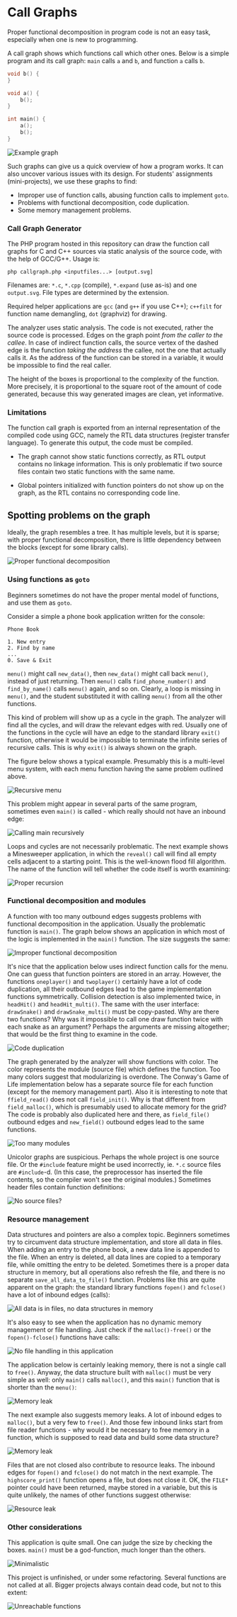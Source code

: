 # Call Graphs

Proper functional decomposition in program code is not an easy task, especially when one is new to programming.

A call graph shows which functions call which other ones. Below is a simple program and its call graph: `main` calls
`a` and `b`, and function `a` calls `b`.

```c
void b() {
}

void a() {
    b();
}

int main() {
    a();
    b();
}
```

![Example graph](graphs/example.svg)

Such graphs can give us a quick overview of how a program works. It can also uncover various issues with its design. For students'
assignments (mini-projects), we use these graphs to find:

- Improper use of function calls, abusing function calls to implement `goto`.
- Problems with functional decomposition, code duplication.
- Some memory management problems.

### Call Graph Generator

The PHP program hosted in this repository can draw the function call graphs for C and C++ sources via static analysis of the
source code, with the help of GCC/G++. Usage is:

```
php callgraph.php <inputfiles...> [output.svg]
```

Filenames are: `*.c`, `*.cpp` (compile), `*.expand` (use as-is) and one `output.svg`.
File types are determined by the extension.

Required helper applications are `gcc` (and `g++` if you use C++); `c++filt` for function
name demangling, `dot` (graphviz) for drawing.

The analyzer uses static analysis. The code is not executed, rather the source code is processed. Edges
on the graph point *from the caller to the callee*. In case of indirect function calls, the source vertex of the
dashed edge is the function *taking the address* the callee, not the one that actually calls it. As the address of the
function can be stored in a variable, it would be impossible to find the real caller.

The height of the boxes is proportional to the complexity of the function. More precisely, it is proportional to the
square root of the amount of code generated, because this way generated images are clean, yet informative.

### Limitations

The function call graph is exported from an internal representation of the compiled code using GCC, namely the RTL
data structures (register transfer language). To generate this output, the code must be compiled.

- The graph cannot show static functions correctly, as RTL output contains no linkage information. This is only problematic
  if two source files contain two static functions with the same name.

- Global pointers initialized with function pointers do not show up on the graph, as the RTL contains no corresponding
  code line.


## Spotting problems on the graph

Ideally, the graph resembles a tree. It has multiple levels, but it is sparse; with proper functional decomposition,
there is little dependency between the blocks (except for some library calls).

![Proper functional decomposition](graphs/tree.svg)

### Using functions as `goto`

Beginners sometimes do not have the proper mental model of functions, and use them as `goto`.

Consider a simple a phone book
application written for the console:

```
Phone Book

1. New entry
2. Find by name
...
0. Save & Exit
```

 `menu()` might call `new_data()`, then `new_data()` might call back `menu()`,
instead of just returning. Then `menu()` calls `find_phone_number()` and `find_by_name()` calls `menu()` again,
and so on. Clearly, a loop is missing in `menu()`, and the student substituted it with calling
`menu()` from all the other functions.

This kind of problem will show up as a cycle in the graph. The analyzer will find all the cycles, and will draw the
relevant edges with red. Usually one of the functions in the cycle will have an edge to the standard library
`exit()` function, otherwise it would be impossible to terminate the infinite series of recursive calls. This is
why `exit()` is always shown on the graph.

The figure below shows a typical example. Presumably this is a multi-level menu system, with each menu function having the same problem outlined above.

![Recursive menu](graphs/recursive-menu.svg)

This problem might appear in several parts of the same program, sometimes even `main()` is called - which really should not have
an inbound edge:

![Calling main recursively](graphs/recursive-main.svg)

Loops and cycles are not necessarily problematic. The next example shows a Minesweeper application, in which the
`reveal()` call will find all empty cells adjacent to a starting point. This is the well-known flood fill algorithm.
The name of the function will tell whether the code itself is worth examining:

![Proper recursion](graphs/recursion.svg)



### Functional decomposition and modules

A function with too many outbound edges suggests problems with functional decomposition in the application.
Usually the problematic function is `main()`. The graph below shows an application in which most of the logic
is implemented in the `main()` function. The size suggests the same:

![Improper functional decomposition](graphs/functional-decomp.svg)

It's nice that the application below uses indirect function calls for the menu. One can guess that function
pointers are stored in an array. However, the functions `oneplayer()` and `twoplayer()` certainly have a
lot of code duplication, all their outbound edges lead to the game implementation functions symmetrically.
Collision detection is also implemented twice, in `headHit()` and `headHit_multi()`. The same with
the user interface: `drawSnake()` and `drawSnake_multi()` must be copy-pasted. Why are there two functions?
Why was it impossible to call one draw function twice with each snake as an argument? Perhaps the arguments are missing
altogether; that would be the first thing to examine in the code.

![Code duplication](graphs/duplication.svg)

The graph generated by the analyzer will show functions with color. The color represents the module
(source file) which defines the function. Too many colors suggest that modularizing is overdone.
The Conway's Game of Life implementation below has a separate source file for each function (except
for the memory management part). Also it is interesting to note that `ffield_read()` does not call
`field_init()`. Why is that different from `field_malloc()`, which is presumably used to allocate
memory for the grid? The code is probably also duplicated here and there, as `field_file()` outbound
edges and `new_field()` outbound edges lead to the same functions.

![Too many modules](graphs/modules-overdo.svg)

Unicolor graphs are suspicious. Perhaps the whole project is one source file. Or the `#include` feature
might be used incorrectly, ie. `*.c` source files are `#include`-d. (In this case, the preprocessor has
inserted the file contents, so the compiler won't see the original modules.) Sometimes header files contain
function definitions:

![No source files?](graphs/modules-none.svg)

### Resource management

Data structures and pointers are also a complex topic. Beginners sometimes try to circumvent data structure implementation, and store all
data in files. When adding an entry to the phone book, a new data line is appended to the file. When an entry is deleted, all data 
lines are copied to a temporary file, while omitting the entry to be deleted. Sometimes there is a proper data structure in memory, 
but all operations also refresh the file, and there is no separate `save_all_data_to_file()` function. Problems like this are quite apparent on the graph: the standard library functions `fopen()` and `fclose()` have a lot of inbound edges (calls):

![All data is in files, no data structures in memory](graphs/file-as-data.svg)

It's also easy to see when the application has no dynamic memory management or file handling. Just check if the `malloc()-free()`
or the `fopen()-fclose()` functions have calls:

![No file handling in this application](graphs/requirements.svg)

The application below is certainly leaking memory, there is not a single call to `free()`. Anyway, the data structure built
with `malloc()` must be very simple as well: only `main()` calls `malloc()`, and this `main()` function that is shorter than
the `menu()`:

![Memory leak](graphs/memoryleak.svg)

The next example also suggests memory leaks. A lot of inbound edges to `malloc()`, but a very few to `free()`. And those few
inbound links start from file reader functions - why would it be necessary to free memory in a function, which is supposed to read
data and build some data structure?

![Memory leak](graphs/memoryleak-2.svg)

Files that are not closed also contribute to resource leaks. The inbound edges for `fopen()` and `fclose()` do not match
in the next example. The `highscore_print()` function opens a file, but does not close it. OK, the `FILE*` pointer could have
been returned, maybe stored in a variable, but this is quite unlikely, the names of other functions suggest otherwise:

![Resource leak](graphs/resourceleak.svg)

### Other considerations

This application is quite small. One can judge the size by checking the boxes. `main()` must be a god-function, much longer than the others.

![Minimalistic](graphs/minimal.svg)

This project is unfinished, or under some refactoring. Several functions are not called at all. Bigger projects always contain
dead code, but not to this extent:

![Unreachable functions](graphs/unreachable.svg)

